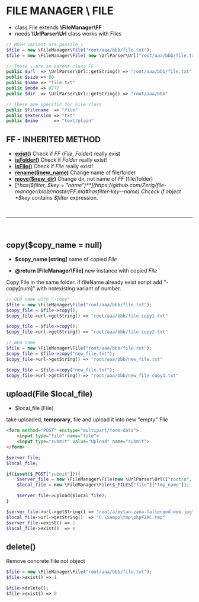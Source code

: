 # FILE MANAGER \ FILE
- class File extends **\FileManager\FF**
- needs **\UrlParser\Url** class
works with Files


```php
// BOTH variant are possile ↓
$file = new \FileManager\File("root/aaa/bbb/file.txt");
$file = new \FileManager\File( new \UrlParser\Url("root/aaa/bbb/file.txt") );

// These ↓ are in parent class FF
public $url  => \UrlParser\Url::getString() => "root/aaa/bbb/file.txt"
public $size => 80
public $name => "file.txt"
public $mode => 0777
public $dir  => \UrlParser\Url::getString() => "root/aaa/bbb"

// These are specific for File class
public $filename  => "file"
public $extension => "txt"
public $mime      => "text/plain"

```

## FF - INHERITED METHOD
- [**exist()**](https://github.com/Zerig/file-manager/blob/master/FF.md#exist) Check if *FF* (*File*, *Folder*) really exist
- [**isFolder()**](https://github.com/Zerig/file-manager/blob/master/FF.md#isfolder) Check if *Folder* really exist!
- [**isFile()**](https://github.com/Zerig/file-manager/blob/master/FF.md#isfile) Check if *File* really exist!
- [**rename($new_name)**](https://github.com/Zerig/file-manager/blob/master/FF.md#renamenew_name) Change name of file/folder
- [**move($new_dir)**](https://github.com/Zerig/file-manager/blob/master/FF.md#movenew_dir) Change dir, not name of *FF* (file/folder)
- [**has($filter, $key = "name")**](https://github.com/Zerig/file-manager/blob/master/FF.md#hasfilter-key--name) Chceck if object *$key* contains *$filter* expression.




<br>
<hr>
<br>


## copy($copy_name = null)
- **$copy_name [string]** name of copied *File*
* **@return [FileManager\File]** new instance with copied *File*

Copy File in the same folder. If fileName already exist script add "-copy[num]" with notexisting variant of number.
```php
// OLD name with "-copy"
$file = new \FileManager\File("root/aaa/bbb/file.txt");
$copy_file = $file->copy();
$copy_file->url->getString() => "root/aaa/bbb/file-copy1.txt"

$copy_file = $file->copy();
$copy_file->url->getString() => "root/aaa/bbb/file-copy2.txt"

// NEW name
$file = new \FileManager\File("root/aaa/bbb/file.txt");
$copy_file = $file->copy("new_file.txt");
$copy_file->url->getString() => "root/aaa/bbb/new_file.txt"

$copy_file = $file->copy("new_file.txt");
$copy_file->url->getString() => "root/aaa/bbb/new_file-copy1.txt"
```

## upload(File $local_file)
- $local_file [File]

take uploaded, **temporary**, file and upload it into new "empty" File
```html
<form method="POST" enctype="multipart/form-data">
	<input type="file" name="file">
	<input type="submit" value="Upload" name="submit">
</form>
```
```php
$server_file;
$local_file;

if(isset($_POST["submit"])){
	$server_file = new \FileManager\File(new \UrlParser\Url(["root/a", $_FILES["file"]["name"]]));
	$local_file = new \FileManager\File($_FILES["file"]["tmp_name"]);

	$server_file->upload($local_file);
}

$server_file->url->getString() => "root/a/eytan-zana-fallengod-web.jpg"
$local_file->url->getString()  => "C:\xampp\tmp\phpF2AC.tmp"
$server_file->exist() => 1
$local_file->exist()  => 0


```


## delete()
Remove concrete File not object

```php
$file = new \FileManager\File("root/aaa/bbb/file.txt");
$file->exist() => 1

$file->delete();
$file->exist() => 0
```
